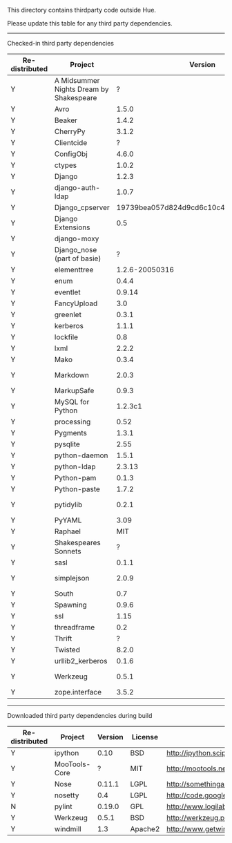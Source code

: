 This directory contains thirdparty code outside Hue.

Please update this table for any third party dependencies.

---
Checked-in third party dependencies

|Re-distributed|Project|Version|License|Source URL|
|--------------|-------|-------|-------|----------|
|Y|A Midsummer Nights Dream by Shakespeare|?|Public Domain from Gutenberg|http://www.gutenberg.org/dirs/etext98/2ws1710.txt|
|Y|Avro|1.5.0|ASL2|http://avro.apache.org/|
|Y|Beaker|1.4.2|BSD|http://beaker.groovie.org/|
|Y|CherryPy|3.1.2|BSD|http://www.cherrypy.org/|
|Y|Clientcide|?|MIT|http://www.clientcide.com/js|
|Y|ConfigObj|4.6.0|BSD|http://www.voidspace.org.uk/python/configobj.html|
|Y|ctypes|1.0.2|MIT|http://pypi.python.org/pypi/ctypes|
|Y|Django|1.2.3|BSD|http://www.djangoproject.com/download/1.2.3/tarball/|
|Y|django-auth-ldap|1.0.7|BSD|http://bitbucket.org/psagers/django-auth-ldap/|
|Y|Django_cpserver|19739bea057d824d9cd6c10c4caec622e8e1c0b9|BSD|http://github.com/lincolnloop/django-cpserver/|
|Y|Django Extensions|0.5|New BSD|http://pypi.python.org/pypi/django-extensions/0.5|
|Y|django-moxy|||https://github.com/rtyler/django-moxy|
|Y|Django_nose (part of basie)|?|MIT|http://code.basieproject.org/trunk/apps/django_nose/nose_runner.py|
|Y|elementtree|1.2.6-20050316|Python(MIT)|http://effbot.org/downloads#elementtree|
|Y|enum|0.4.4|Python|http://pypi.python.org/pypi/enum/|
|Y|eventlet|0.9.14|MIT|http://pypi.python.org/pypi/eventlet/|
|Y|FancyUpload|3.0|MIT|http://github.com/digitarald/digitarald-fancyupload/tarball/3.0|
|Y|greenlet|0.3.1|MIT|http://pypi.python.org/pypi/greenlet/|
|Y|kerberos|1.1.1|ASL2|http://pypi.python.org/pypi/kerberos|
|Y|lockfile|0.8|MIT|http://smontanaro.dyndns.org/python/lockfile-0.8.tar.gz|
|Y|lxml|2.2.2|BSD|http://codespeak.net/lxml/|
|Y|Mako|0.3.4|MIT|http://makotemplates.org/|
|Y|Markdown|2.0.3|BSD|http://pypi.python.org/packages/source/M/Markdown/Markdown-2.0.3.tar.gz|
|Y|MarkupSafe|0.9.3|BSD|http://pypi.python.org/pypi/MarkupSafe|
|Y|MySQL for Python|1.2.3c1|GPL or the original license based on Python 1.5.2|http://sourceforge.net/projects/mysql-python/|
|Y|processing|0.52|BSD|http://developer.berlios.de/projects/pyprocessing|
|Y|Pygments|1.3.1|BSD|http://pypi.python.org/pypi/Pygments|
|Y|pysqlite|2.55|zlib/libpng|http://oss.itsystementwicklung.de/download/pysqlite/2.5/2.5.5/|
|Y|python-daemon|1.5.1|Python|http://pypi.python.org/pypi/python-daemon/|
|Y|python-ldap|2.3.13|Python|http://pypi.python.org/pypi/python-ldap/|
|Y|Python-pam|0.1.3|MIT|http://atlee.ca/software/pam/dist/0.1.3|
|Y|Python-paste|1.7.2|MIT|http://pythonpaste.org|
|Y|pytidylib|0.2.1|MIT|http://cloud.github.com/downloads/countergram/pytidylib/pytidylib-0.2.1.tar.gz|
|Y|PyYAML|3.09|MIT|http://pyyaml.org/wiki/PyYAML|
|Y|Raphael|MIT|http://raphaeljs.com/index.html|
|Y|Shakespeares Sonnets|?|Public Domain from Gutenberg|http://www.gutenberg.org/dirs/etext97/wssnt10.txt|
|Y|sasl|0.1.1|Apache|http://pypi.python.org/pypi/sasl/0.1.1|
|Y|simplejson|2.0.9|MIT|http://pypi.python.org/packages/source/s/simplejson/simplejson-2.0.9.tar.gz|
|Y|South|0.7|Apache|http://south.aeracode.org/|
|Y|Spawning|0.9.6|MIT|http://pypi.python.org/pypi/Spawning/0.9.6/|
|Y|ssl|1.15|Python|http://pypi.python.org/pypi/ssl/1.15|
|Y|threadframe|0.2|Python|http://www.majid.info/mylos/stories/2004/06/10/threadframe.html|
|Y|Thrift|?|Apache|http://incubator.apache.org/thrift/download/|
|Y|Twisted|8.2.0|MIT|http://twistedmatrix.com/trac/|
|Y|urllib2_kerberos|0.1.6|ASL2|http://pypi.python.org/pypi/urllib2_kerberos|
|Y|Werkzeug|0.5.1|BSD|http://pypi.python.org/packages/source/W/Werkzeug/Werkzeug-0.5.1.zip|
|Y|zope.interface|3.5.2|ZPL(MIT-like)|http://pypi.python.org/pypi/zope.interface|

---
Downloaded third party dependencies during build

|Re-distributed|Project|Version|License|Source URL|
|--------------|-------|-------|-------|----------|
|Y|ipython|0.10|BSD|http://ipython.scipy.org/dist|
|Y|MooTools-Core|?|MIT|http://mootools.net/download|
|Y|Nose|0.11.1|LGPL|http://somethingaboutorange.com/mrl/projects/nose/0.11.1/|
|Y|nosetty|0.4|LGPL|http://code.google.com/p/nosetty/|
|N|pylint|0.19.0|GPL|http://www.logilab.org/project/pylint|
|Y|Werkzeug|0.5.1|BSD|http://werkzeug.pocoo.org/|
|Y|windmill|1.3|Apache2|http://www.getwindmill.com/|
